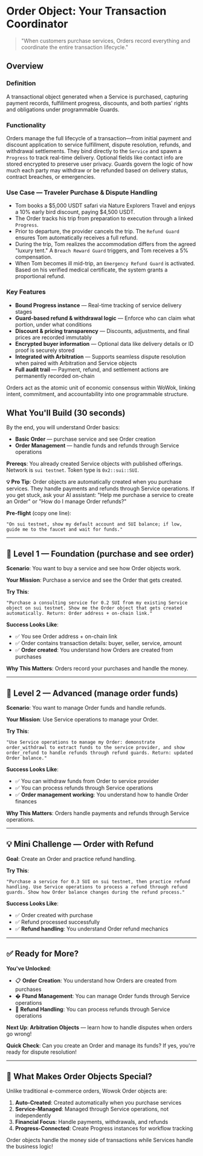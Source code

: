 # Order Object: Your Transaction Coordinator

> "When customers purchase services, Orders record everything and coordinate the entire transaction lifecycle."

## Overview

### Definition

A transactional object generated when a Service is purchased, capturing payment records, fulfillment progress, discounts, and both parties' rights and obligations under programmable Guards.

### Functionality

Orders manage the full lifecycle of a transaction—from initial payment and discount application to service fulfillment, dispute resolution, refunds, and withdrawal settlements.
They bind directly to the `Service` and spawn a `Progress` to track real-time delivery. Optional fields like contact info are stored encrypted to preserve user privacy.
Guards govern the logic of how much each party may withdraw or be refunded based on delivery status, contract breaches, or emergencies.

### Use Case — Traveler Purchase & Dispute Handling

- Tom books a $5,000 USDT safari via Nature Explorers Travel and enjoys a 10% early bird discount, paying $4,500 USDT.
- The Order tracks his trip from preparation to execution through a linked `Progress`.
- Prior to departure, the provider cancels the trip. The `Refund Guard` ensures Tom automatically receives a full refund.
- During the trip, Tom realizes the accommodation differs from the agreed "luxury tent." A `Breach Reward Guard` triggers, and Tom receives a 5% compensation.
- When Tom becomes ill mid-trip, an `Emergency Refund Guard` is activated. Based on his verified medical certificate, the system grants a proportional refund.

### Key Features

- **Bound Progress instance** — Real-time tracking of service delivery stages
- **Guard-based refund & withdrawal logic** — Enforce who can claim what portion, under what conditions
- **Discount & pricing transparency** — Discounts, adjustments, and final prices are recorded immutably
- **Encrypted buyer information** — Optional data like delivery details or ID proof is securely stored
- **Integrated with Arbitration** — Supports seamless dispute resolution when paired with Arbitration and Service objects
- **Full audit trail** — Payment, refund, and settlement actions are permanently recorded on-chain

Orders act as the atomic unit of economic consensus within WoWok, linking intent, commitment, and accountability into one programmable structure.

## What You'll Build (30 seconds)

By the end, you will understand Order basics:

- **Basic Order** — purchase service and see Order creation
- **Order Management** — handle funds and refunds through Service operations

**Prereqs**: You already created Service objects with published offerings. Network is `sui testnet`. Token type is `0x2::sui::SUI`.

**💡 Pro Tip**: Order objects are automatically created when you purchase services. They handle payments and refunds through Service operations. If you get stuck, ask your AI assistant: "Help me purchase a service to create an Order" or "How do I manage Order refunds?"

**Pre-flight** (copy one line):

```
"On sui testnet, show my default account and SUI balance; if low, guide me to the faucet and wait for funds."
```

---

## 🎯 Level 1 — Foundation (purchase and see order)

**Scenario**: You want to buy a service and see how Order objects work.

**Your Mission**: Purchase a service and see the Order that gets created.

**Try This**:

```
"Purchase a consulting service for 0.2 SUI from my existing Service object on sui testnet. Show me the Order object that gets created automatically. Return: Order address + on-chain link."
```

**Success Looks Like**:

- ✅ You see Order address + on-chain link
- ✅ Order contains transaction details: buyer, seller, service, amount
- ✅ **Order created**: You understand how Orders are created from purchases

**Why This Matters**: Orders record your purchases and handle the money.

---

## 🎯 Level 2 — Advanced (manage order funds)

**Scenario**: You want to manage Order funds and handle refunds.

**Your Mission**: Use Service operations to manage your Order.

**Try This**:

```
"Use Service operations to manage my Order: demonstrate order_withdrawl to extract funds to the service provider, and show order_refund to handle refunds through refund guards. Return: updated Order balance."
```

**Success Looks Like**:

- ✅ You can withdraw funds from Order to service provider
- ✅ You can process refunds through Service operations
- ✅ **Order management working**: You understand how to handle Order finances

**Why This Matters**: Orders handle payments and refunds through Service operations.

---

## 💡 Mini Challenge — Order with Refund

**Goal**: Create an Order and practice refund handling.

**Try This**:

```
"Purchase a service for 0.3 SUI on sui testnet, then practice refund handling. Use Service operations to process a refund through refund guards. Show how Order balance changes during the refund process."
```

**Success Looks Like**:

- ✅ Order created with purchase
- ✅ Refund processed successfully
- ✅ **Refund handling**: You understand Order refund mechanics

---

## ✅ Ready for More?

**You've Unlocked**:

- 📋 **Order Creation**: You understand how Orders are created from purchases
- � **Ftund Management**: You can manage Order funds through Service operations
- 🔄 **Refund Handling**: You can process refunds through Service operations

**Next Up**: **Arbitration Objects** — learn how to handle disputes when orders go wrong!

**Quick Check**: Can you create an Order and manage its funds? If yes, you're ready for dispute resolution!

---

## 🌟 What Makes Order Objects Special?

Unlike traditional e-commerce orders, Wowok Order objects are:

1. **Auto-Created**: Created automatically when you purchase services
2. **Service-Managed**: Managed through Service operations, not independently
3. **Financial Focus**: Handle payments, withdrawals, and refunds
4. **Progress-Connected**: Create Progress instances for workflow tracking

Order objects handle the money side of transactions while Services handle the business logic!
